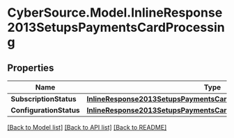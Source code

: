 # CyberSource.Model.InlineResponse2013SetupsPaymentsCardProcessing
## Properties

Name | Type | Description | Notes
------------ | ------------- | ------------- | -------------
**SubscriptionStatus** | [**InlineResponse2013SetupsPaymentsCardProcessingSubscriptionStatus**](InlineResponse2013SetupsPaymentsCardProcessingSubscriptionStatus.md) |  | [optional] 
**ConfigurationStatus** | [**InlineResponse2013SetupsPaymentsCardProcessingConfigurationStatus**](InlineResponse2013SetupsPaymentsCardProcessingConfigurationStatus.md) |  | [optional] 

[[Back to Model list]](../README.md#documentation-for-models) [[Back to API list]](../README.md#documentation-for-api-endpoints) [[Back to README]](../README.md)

